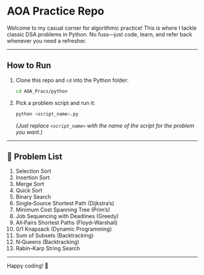# AOA Practice Repo 

Welcome to my casual corner for algorithmic practice! This is where I tackle classic DSA problems in Python. No fuss—just code, learn, and refer back whenever you need a refresher.

---

## How to Run

1. Clone this repo and `cd` into the Python folder:  
   ```bash
   cd AOA_Pracs/python
   ```
2. Pick a problem script and run it:  
   ```bash
   python <script_name>.py
   ```  
   *(Just replace `<script_name>` with the name of the script for the problem you want.)*

---

## 📝 Problem List

1. Selection Sort  
2. Insertion Sort  
3. Merge Sort  
4. Quick Sort  
5. Binary Search  
6. Single‑Source Shortest Path (Dijkstra’s)  
7. Minimum Cost Spanning Tree (Prim’s)  
8. Job Sequencing with Deadlines (Greedy)  
9. All‑Pairs Shortest Paths (Floyd–Warshall)  
10. 0/1 Knapsack (Dynamic Programming)  
11. Sum of Subsets (Backtracking)  
12. N‑Queens (Backtracking)  
13. Rabin–Karp String Search  

---
Happy coding! 🎉  

